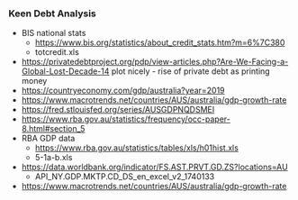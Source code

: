 ### Keen Debt Analysis

-   BIS national stats
    -   https://www.bis.org/statistics/about_credit_stats.htm?m=6%7C380
    -   totcredit.xls
-   https://privatedebtproject.org/pdp/view-articles.php?Are-We-Facing-a-Global-Lost-Decade-14
    plot nicely - rise of private debt as printing money
-   https://countryeconomy.com/gdp/australia?year=2019
-   https://www.macrotrends.net/countries/AUS/australia/gdp-growth-rate
-   https://fred.stlouisfed.org/series/AUSGDPNQDSMEI
-   https://www.rba.gov.au/statistics/frequency/occ-paper-8.html#section_5
-   RBA GDP data
    -   https://www.rba.gov.au/statistics/tables/xls/h01hist.xls
    -   5-1a-b.xls
-   https://data.worldbank.org/indicator/FS.AST.PRVT.GD.ZS?locations=AU
    -   API_NY.GDP.MKTP.CD_DS_en_excel_v2_1740133
-   https://www.macrotrends.net/countries/AUS/australia/gdp-growth-rate
